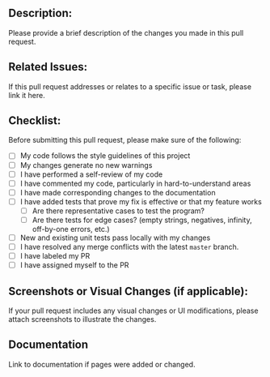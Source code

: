 ## Description:

Please provide a brief description of the changes you made in this pull request.

## Related Issues:

If this pull request addresses or relates to a specific issue or task, please link it here.

## Checklist:

Before submitting this pull request, please make sure of the following:

- [ ] My code follows the style guidelines of this project
- [ ] My changes generate no new warnings
- [ ] I have performed a self-review of my code
- [ ] I have commented my code, particularly in hard-to-understand areas
- [ ] I have made corresponding changes to the documentation
- [ ] I have added tests that prove my fix is effective or that my feature works
  - [ ] Are there representative cases to test the program? 
  - [ ] Are there tests for edge cases? (empty strings, negatives, infinity, off-by-one errors, etc.)
- [ ] New and existing unit tests pass locally with my changes
- [ ] I have resolved any merge conflicts with the latest `master` branch.
- [ ] I have labeled my PR
- [ ] I have assigned myself to the PR

## Screenshots or Visual Changes (if applicable):

If your pull request includes any visual changes or UI modifications, please attach screenshots to illustrate the changes.

## Documentation

Link to documentation if pages were added or changed.